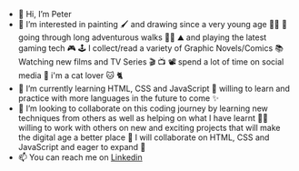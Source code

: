 - 👋 Hi, I’m Peter
- 👀 I’m interested in painting :paintbrush: and drawing since a very young age :artist: :art: going through long adventurous walks :walking_man: :mountain: and playing the latest gaming tech :video_game: :joystick: I collect/read a variety of Graphic Novels/Comics :books: Watching new films and TV Series :clapper: :tv: :film_projector: spend a lot of time on social media :iphone: i'm a cat lover :cat: :cat2:  
- 🌱 I’m currently learning HTML, CSS and JavaScript :robot: willing to learn and practice with more languages in the future to come :sparkles:
- 💞️ I’m looking to collaborate on this coding journey by learning new techniques from others as well as helping on what I have learnt :technologist: willing to work with others on new and exciting projects that will make the digital age a better place :raised_hands: I will collaborate on HTML, CSS and JavaScript and eager to expand :dizzy:
- 📫 You can reach me on [Linkedin](https://www.linkedin.com/in/peter-salter-627769106/)

<!---
PJSalter/PJSalter is a ✨ special ✨ repository because its `README.md` (this file) appears on your GitHub profile.
You can click the Preview link to take a look at your changes.
--->
